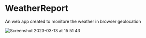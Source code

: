 # WeatherReport
An web app created to monitore the weather in browser geolocation

![Screenshot 2023-03-13 at 15 51 43](https://user-images.githubusercontent.com/64427160/224809733-28723567-a98b-4b16-8b4d-6bef169a845b.png)
